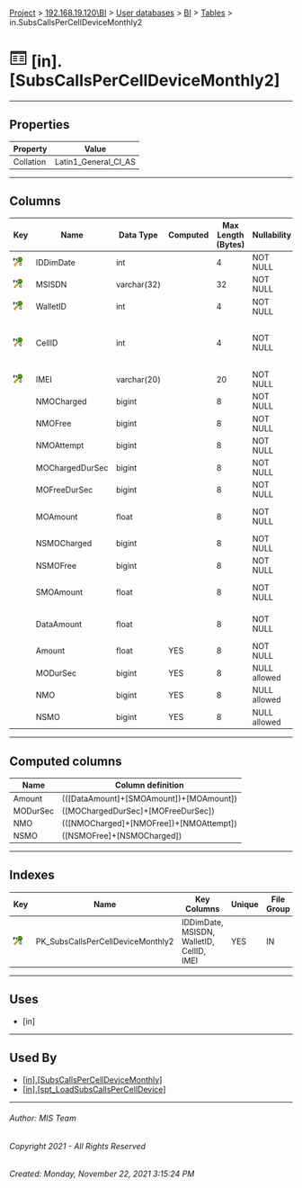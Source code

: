 #### 

[Project](../../../../index.md) > [192.168.19.120\\BI](../../../index.md) > [User databases](../../index.md) > [BI](../index.md) > [Tables](Tables.md) > in.SubsCallsPerCellDeviceMonthly2

# ![Tables](../../../../Images/Table32.png) [in].[SubsCallsPerCellDeviceMonthly2]

---

## <a name="#properties"></a>Properties

| Property | Value |
|---|---|
| Collation | Latin1_General_CI_AS |


---

## <a name="#columns"></a>Columns

| Key | Name | Data Type | Computed | Max Length (Bytes) | Nullability | Description |
|---|---|---|---|---|---|---|
| [![Cluster Primary Key PK_SubsCallsPerCellDeviceMonthly2: IDDimDate\MSISDN\WalletID\CellID\IMEI](../../../../Images/pkcluster.png)](#indexes) | IDDimDate | int |  | 4 | NOT NULL | _Date ID (see [fwk.DimDate](DimDate.md))_ |
| [![Cluster Primary Key PK_SubsCallsPerCellDeviceMonthly2: IDDimDate\MSISDN\WalletID\CellID\IMEI](../../../../Images/pkcluster.png)](#indexes) | MSISDN | varchar(32) |  | 32 | NOT NULL |  |
| [![Cluster Primary Key PK_SubsCallsPerCellDeviceMonthly2: IDDimDate\MSISDN\WalletID\CellID\IMEI](../../../../Images/pkcluster.png)](#indexes) | WalletID | int |  | 4 | NOT NULL | _Wallet ID (see [in.WalletTypes](WalletTypes.md))_ |
| [![Cluster Primary Key PK_SubsCallsPerCellDeviceMonthly2: IDDimDate\MSISDN\WalletID\CellID\IMEI](../../../../Images/pkcluster.png)](#indexes) | CellID | int |  | 4 | NOT NULL | _Phone IMEI (imported from msc from aproximated time of CDR)_ |
| [![Cluster Primary Key PK_SubsCallsPerCellDeviceMonthly2: IDDimDate\MSISDN\WalletID\CellID\IMEI](../../../../Images/pkcluster.png)](#indexes) | IMEI | varchar(20) |  | 20 | NOT NULL |  |
|  | NMOCharged | bigint |  | 8 | NOT NULL | _Number of MO charged calls_ |
|  | NMOFree | bigint |  | 8 | NOT NULL | _Number of MO free calls_ |
|  | NMOAttempt | bigint |  | 8 | NOT NULL | _Number of MO attempts calls_ |
|  | MOChargedDurSec | bigint |  | 8 | NOT NULL | _Duration of charged calls_ |
|  | MOFreeDurSec | bigint |  | 8 | NOT NULL | _Duration of free calls_ |
|  | MOAmount | float |  | 8 | NOT NULL | _Amount charged on MO calls_ |
|  | NSMOCharged | bigint |  | 8 | NOT NULL | _Number of MO charged sms_ |
|  | NSMOFree | bigint |  | 8 | NOT NULL | _Number of MO free sms_ |
|  | SMOAmount | float |  | 8 | NOT NULL | _Amount charged on MO sms_ |
|  | DataAmount | float |  | 8 | NOT NULL | _Amount charged on data_ |
|  | Amount | float | YES | 8 | NOT NULL |  |
|  | MODurSec | bigint | YES | 8 | NULL allowed | _Duration of MO calls_ |
|  | NMO | bigint | YES | 8 | NULL allowed |  |
|  | NSMO | bigint | YES | 8 | NULL allowed |  |


---

## <a name="#computedcolumns"></a>Computed columns

| Name | Column definition |
|---|---|
| Amount | (([DataAmount]+[SMOAmount])+[MOAmount]) |
| MODurSec | ([MOChargedDurSec]+[MOFreeDurSec]) |
| NMO | (([NMOCharged]+[NMOFree])+[NMOAttempt]) |
| NSMO | ([NSMOFree]+[NSMOCharged]) |


---

## <a name="#indexes"></a>Indexes

| Key | Name | Key Columns | Unique | File Group |
|---|---|---|---|---|
| [![Cluster Primary Key PK_SubsCallsPerCellDeviceMonthly2: IDDimDate\MSISDN\WalletID\CellID\IMEI](../../../../Images/pkcluster.png)](#indexes) | PK_SubsCallsPerCellDeviceMonthly2 | IDDimDate, MSISDN, WalletID, CellID, IMEI | YES | IN |


---

## <a name="#uses"></a>Uses

* [in]


---

## <a name="#usedby"></a>Used By

* [[in].[SubsCallsPerCellDeviceMonthly]](../Views/SubsCallsPerCellDeviceMonthly.md)
* [[in].[spt_LoadSubsCallsPerCellDevice]](../Programmability/Stored_Procedures/spt_LoadSubsCallsPerCellDevice.md)


---

###### Author:  MIS Team

###### Copyright 2021 - All Rights Reserved

###### Created: Monday, November 22, 2021 3:15:24 PM


